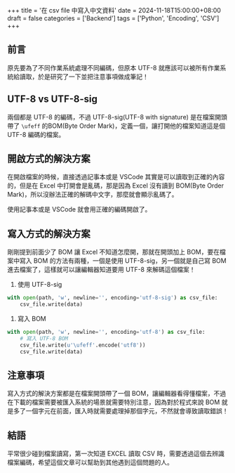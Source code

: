 +++
title = '在 csv file 中寫入中文資料'
date = 2024-11-18T15:00:00+08:00
draft = false
categories = ['Backend']
tags = ['Python', 'Encoding', 'CSV']
+++

## 前言

原先要為了不同作業系統處理不同編碼，但原本 UTF-8 就應該可以被所有作業系統給讀取，於是研究了一下並把注意事項做成筆記！

## UTF-8 vs UTF-8-sig

兩個都是 UTF-8 的編碼，不過 UTF-8-sig(UTF-8 with signature) 是在檔案開頭帶了 `\ufeff` 的BOM(Byte Order Mark)，定義一個，讓打開他的檔案知道這是個 UTF-8 編碼的檔案。

## 開啟方式的解決方案

在開啟檔案的時候，直接透過記事本或是 VSCode 其實是可以讀取到正確的內容的，但是在 Excel 中打開會是亂碼，那是因為 Excel 沒有讀到 BOM(Byte Order Mark)，所以沒辦法正確的解碼中文字，那麼就會顯示亂碼了。

使用記事本或是 VSCode 就會用正確的編碼開啟了。

## 寫入方式的解決方案

剛剛提到前面少了 BOM 讓 Excel 不知道怎麼開，那就在開頭加上 BOM，要在檔案中寫入 BOM 的方法有兩種，一個是使用 UTF-8-sig，另一個就是自己寫 BOM 進去檔案了，這樣就可以讓編輯器知道要用 UTF-8 來解碼這個檔案！

1. 使用 UTF-8-sig

```python
with open(path, 'w', newline='', encoding='utf-8-sig') as csv_file:
    csv_file.write(data)
```

1. 寫入 BOM

```python
with open(path, 'w', newline='', encoding='utf-8') as csv_file:
    # 寫入 UTF-8 BOM
    csv_file.write(u'\ufeff'.encode('utf8'))
    csv_file.write(data)
```

## 注意事項

寫入方式的解決方案都是在檔案開頭帶了一個 BOM，讓編輯器看得懂檔案，不過在下載的檔案需要被匯入系統的場景就需要特別注意，因為對於程式來說 BOM 就是多了一個字元在前面，匯入時就需要處理掉那個字元，不然就會導致讀取錯誤！

## 結語

平常很少碰到檔案讀寫，第一次知道 EXCEL 讀取 CSV 時，需要透過這個去辨識檔案編碼，希望這個文章可以幫助到其他遇到這個問題的人。